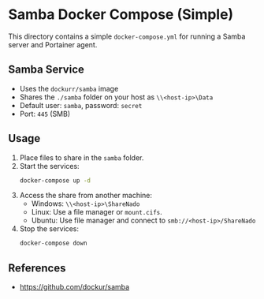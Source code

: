 # Samba Docker Compose (Simple)

This directory contains a simple `docker-compose.yml` for running a Samba server and Portainer agent.

## Samba Service
- Uses the `dockurr/samba` image
- Shares the `./samba` folder on your host as `\\<host-ip>\Data`
- Default user: `samba`, password: `secret`
- Port: `445` (SMB)

## Usage
1. Place files to share in the `samba` folder.
2. Start the services:
   ```sh
   docker-compose up -d
   ```
3. Access the share from another machine:
   - Windows: `\\<host-ip>\ShareNado`
   - Linux: Use a file manager or `mount.cifs`.
   - Ubuntu: Use file manager and connect to `smb://<host-ip>/ShareNado`
4. Stop the services:
   ```sh
   docker-compose down
   ```

## References
- https://github.com/dockur/samba
